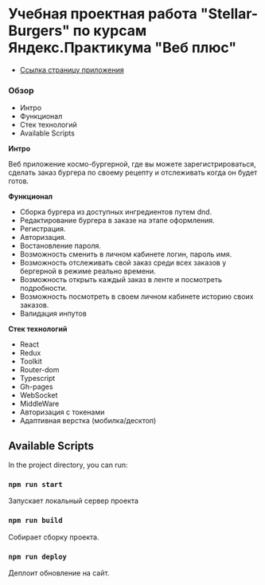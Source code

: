 # Учебная проектная работа "Stellar-Burgers" по курсам Яндекс.Практикума "Веб плюс"

* [Ссылка страницу приложения](https://github.com/Danila4191/Stellar-Burgers/settings/pages)

### Обзор
* Интро
* Функционал
* Стек технологий
* Available Scripts

**Интро**

Веб приложение космо-бургерной, где вы можете зарегистрироваться, сделать заказ бургера по своему рецепту и отслеживать когда он будет готов.

**Функционал**
* Сборка бургера из доступных ингредиентов путем dnd.
* Редактирование бургера в заказе на этапе оформления.
* Регистрация.
* Авторизация.
* Востановление пароля.
* Возможность сменить в личном кабинете логин, пароль имя.
* Возможность отслеживать свой заказ среди всех заказов у бергерной в режиме реально времени.
* Возможность открыть каждый заказ в ленте и посмотреть подробности.
* Возможность посмотреть в своем личном кабинете историю своих заказов.
* Валидация инпутов


**Стек технологий**
* React
* Redux
* Toolkit
* Router-dom
* Typescript
* Gh-pages
* WebSocket
* MiddleWare
* Авторизация с токенами
* Адаптивная верстка (мобилка/десктоп)




## Available Scripts

In the project directory, you can run:

### `npm run start`

Запускает локальный сервер проекта

### `npm run build`

Собирает сборку проекта.

### `npm run deploy`

Деплоит обновление на сайт.


